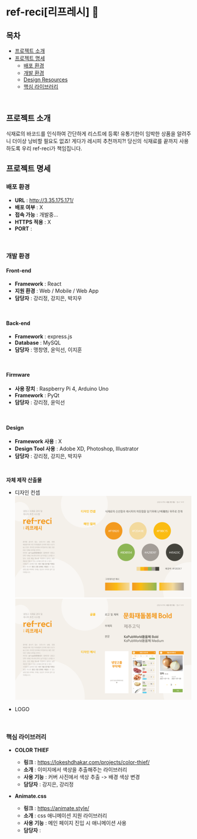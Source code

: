 # ref-reci[리프레시] :rice:

## 목차

- [프로젝트 소개](#프로젝트-소개)    
- [프로젝트 명세](#프로젝트-명세)
  - [배포 환경](#배포-환경)
  - [개발 환경](#개발-환경)
  - [Design Resources](#design-resources)
  - [핵심 라이브러리](#핵심-라이브러리)
<br>

## 프로젝트 소개
식재료의 바코드를 인식하여 간단하게 리스트에 등록! 유통기한이 임박한 상품을 알려주니 더이상 낭비할 필요도 없죠! 게다가 레시피 추천까지?! 당신의 식재료를 끝까지 사용하도록 우리 ref-reci가 책임집니다.
<br>

## 프로젝트 명세
### 배포 환경
- __URL__ : http://3.35.175.171/
- __배포 여부__ : X
- __접속 가능__ : 개발중...
- __HTTPS 적용__ : X
- __PORT__ :
<br>

### 개발 환경
#### Front-end
- __Framework__ : React
- __지원 환경__ : Web / Mobile / Web App
- __담당자__ : 강리정, 강지은, 박지우
<br>

#### Back-end
- __Framework__ : express.js
- __Database__ : MySQL
- __담당자__ : 맹창영, 윤익선, 이지훈
<br>

#### Firmware
- __사용 장치__ : Raspberry Pi 4, Arduino Uno
- __Framework__ : PyQt
- __담당자__ : 강리정, 윤익선
<br>

#### Design
- __Framework 사용__ : X
- __Design Tool 사용__ : Adobe XD, Photoshop, Illustrator
- __담당자__ : 강리정, 강지은, 박지우
<br>

__자체 제작 산출물__
- 디자인 컨셉
![디자인 컨셉1](./img/컨셉최종1.png)
![디자인 컨셉2](./img/컨셉최종2.png)

- LOGO

<br>

### 핵심 라이브러리
- __COLOR THIEF__
  - __링크__ : https://lokeshdhakar.com/projects/color-thief/
  - __소개__ : 이미지에서 색상을 추출해주는 라이브러리
  - __사용 기능__ : 커버 사진에서 색상 추출 -> 배경 색상 변경
  - __담당자__ : 강지은, 강리정

- __Animate.css__
  - __링크__ : https://animate.style/
  - __소개__ : css 애니메이션 지원 라이브러리
  - __사용 기능__ : 메인 페이지 진입 시 애니메이션 사용
  - __담당자__ : 


